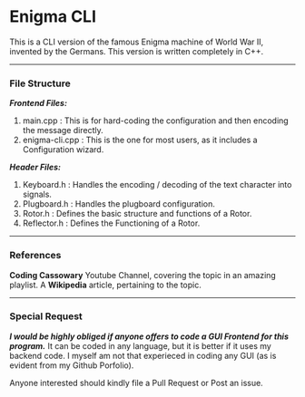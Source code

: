 
# Enigma CLI

This is a CLI version of the famous Enigma machine of World War II, invented by the Germans.
This version is written completely in C++.

***

### File Structure

**_Frontend Files:_**
1. main.cpp : This is for hard-coding the configuration and then encoding the message directly.
2. enigma-cli.cpp : This is the one for most users, as it includes a Configuration wizard.

**_Header Files:_**
1. Keyboard.h : Handles the encoding / decoding of the text character into signals.
2. Plugboard.h : Handles the plugboard configuration.
3. Rotor.h : Defines the basic structure and functions of a Rotor.
4. Reflector.h : Defines the Functioning of a Rotor.

***

### References
**Coding Cassowary** Youtube Channel, covering the topic in an amazing playlist.
A **Wikipedia** article, pertaining to the topic.

***

### Special Request

**_I would be highly obliged if anyone offers to code a GUI Frontend for this program._**
It can be coded in any language, but it is better if it uses my backend code.
I myself am not that experieced in coding any GUI (as is evident from my Github Porfolio).

Anyone interested should kindly file a Pull Request or Post an issue.
